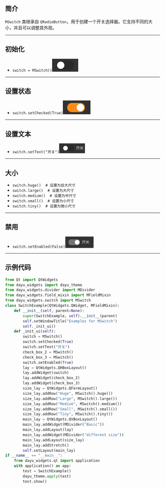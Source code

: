 ## 简介
`MSwitch` 类继承自 `QRadioButton`，用于创建一个开关选择器。它支持不同的大小，并且可以调整其外观。
******
## 初始化
  - `switch = MSwitch()`![img_76.png](img_76.png)
********
## 设置状态
  - `switch.setChecked(True)`![img_77.png](img_77.png)
********
## 设置文本
  - `switch.setText("开关")`![img_79.png](img_79.png)
********
## 大小
  - `switch.huge()  # 设置为巨大尺寸`
  - `switch.large()  # 设置为大尺寸`
  - `switch.medium()  # 设置为中尺寸`
  - `switch.small()  # 设置为小尺寸`
  - `switch.tiny()  # 设置为微小尺寸`
******
## 禁用
  - `switch.setEnabled(False)`![img_78.png](img_78.png)
********
## 示例代码

```python
from Qt import QtWidgets
from dayu_widgets import dayu_theme
from dayu_widgets.divider import MDivider
from dayu_widgets.field_mixin import MFieldMixin
from dayu_widgets.switch import MSwitch
class SwitchExample(QtWidgets.QWidget, MFieldMixin):
    def __init__(self, parent=None):
        super(SwitchExample, self).__init__(parent)
        self.setWindowTitle("Examples for MSwitch")
        self._init_ui()
    def _init_ui(self):
        switch = MSwitch()
        switch.setChecked(True)
        switch.setText("开关")
        check_box_2 = MSwitch()
        check_box_3 = MSwitch()
        switch.setEnabled(True)
        lay = QtWidgets.QHBoxLayout()
        lay.addWidget(switch)
        lay.addWidget(check_box_2)
        lay.addWidget(check_box_3)
        size_lay = QtWidgets.QFormLayout()
        size_lay.addRow("Huge", MSwitch().huge())
        size_lay.addRow("Large", MSwitch().large())
        size_lay.addRow("Medium", MSwitch().medium())
        size_lay.addRow("Small", MSwitch().small())
        size_lay.addRow("Tiny", MSwitch().tiny())
        main_lay = QtWidgets.QVBoxLayout()
        main_lay.addWidget(MDivider("Basic"))
        main_lay.addLayout(lay)
        main_lay.addWidget(MDivider("different size"))
        main_lay.addLayout(size_lay)
        main_lay.addStretch()
        self.setLayout(main_lay)
if __name__ == "__main__":
    from dayu_widgets.qt import application
    with application() as app:
        test = SwitchExample()
        dayu_theme.apply(test)
        test.show()
